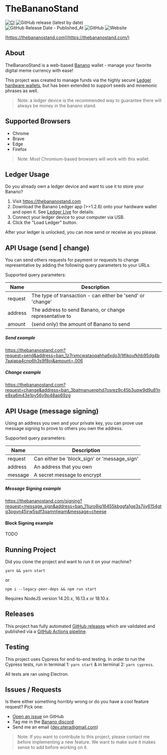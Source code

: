 # TheBananoStand
[![CI](https://github.com/dev-ptera/thebananostand/actions/workflows/ci.yml/badge.svg)](https://github.com/dev-ptera/thebananostand/actions/workflows/ci.yml)
![GitHub release (latest by date)](https://img.shields.io/github/v/release/dev-ptera/thebananostand)
![GitHub Release Date - Published_At](https://img.shields.io/github/release-date/dev-ptera/thebananostand)
![GitHub](https://img.shields.io/github/license/dev-ptera/thebananostand)
![Website](https://img.shields.io/website?url=https%3A%2F%2Fthebananostand.com)

[https://thebananostand.com](https://thebananostand.com/)

## About

TheBananoStand is a web-based [Banano](https://banano.cc/) wallet - manage your favorite digital meme currency with ease!

This project was created to manage funds via the highly secure [Ledger hardware wallets](https://www.ledger.com/), but has been extended to support seeds and mnemonic phrases as well.  

> Note: a ledger device is the recommended way to guarantee there will always be money in the banano stand. 

## Supported Browsers

- Chrome
- Brave
- Edge
- Firefox

> Note: Most Chromium-based browsers will work with this wallet.

## Ledger Usage

Do you already own a ledger device and want to use it to store your Banano?

1.  Visit https://thebananostand.com
2.  Download the Banano Ledger app (>=1.2.6) onto your hardware wallet and open it.  See [Ledger Live](https://www.ledger.com/ledger-live) for details.
3.  Connect your ledger device to your computer via USB.
4.  Click the "Load Ledger" button.

After your ledger is unlocked, you can now send or receive as you please. 

## API Usage (send | change)

You can send others requests for payment or requests to change representative by adding the following query parameters to your URLs.

Supported query parameters:

| Name    | Description                                                |
|---------|------------------------------------------------------------|
| request | The type of transaction - can either be 'send' or 'change' |
| address | The address to send Banano, or change representative to    |
| amount  | (send only) the amount of Banano to send                   |

##### Send example
https://thebananostand.com?request=send&address=ban_1z7rxmcwataoqahha6xdo3j1tfikoufkhb95dg4b7aajapa4cnp6h3s9f8oj&amount=.006

##### Change example
https://thebananostand.com?request=change&address=ban_3batmanuenphd7osrez9c45b3uqw9d9u81ne8xa6m43e1py56y9p48ap69zg


## API Usage (message signing)

Using an address you own and your private key, you can prove use message signing to prove to others you own the address.  

Supported query parameters:

| Name    | Description                                              |
|---------|----------------------------------------------------------|
| request | Can either be 'block_sign' or 'message_sign'             |
| address | An address that you own                                  |
| message | A secret message to encrypt                              |

##### Message Signing example


https://thebananostand.com/signing?request=message_sign&address=ban_11juro8jq16455kbggfa1ge3s7jjy6154gtg3pgyn45irw5sdf3qamntjeam&message=cheese

#### Block Signing example

TODO

## Running Project

Did you clone the project and want to run it on your machine? 

    yarn && yarn start

or

    npm i --legacy-peer-deps && npm run start

Requires NodeJS version 14.20.x, 16.13.x or 18.10.x.

## Releases

This project has fully automated [GitHub releases](https://github.com/dev-ptera/thebananostand/releases) which are validated and published via a [GitHub Actions pipeline](https://github.com/dev-ptera/thebananostand/actions).

## Testing

This project uses Cypress for end-to-end testing.  In order to run the Cypress tests, run in terminal 1: `yarn start` & in terminal 2: `yarn cypress`.  

All tests are ran using Electron. 

## Issues / Requests

Is there either something horribly wrong or do you have a cool feature request?  Pick one:

-  [Open an issue](https://github.com/dev-ptera/thebananostand/issues) on GitHub
-  Tag me in the [Banano discord](https://chat.banano.cc/)
-  Send me an email (dev.ptera@gmail.com)

> Note: If you want to contribute to this project, please contact me before implementing a new feature.  We want to make sure it makes sense to add before working on it.
